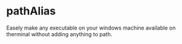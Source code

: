 # pathAlias
Easely make any executable on your windows machine available on therminal without adding anything to path.
